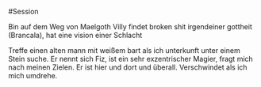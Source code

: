 #Session

Bin auf dem Weg von Maelgoth
Villy findet broken shit irgendeiner gottheit (Brancala), hat eine vision einer Schlacht

Treffe einen alten mann mit weißem bart als ich unterkunft unter einem Stein suche. Er nennt sich Fiz, ist ein sehr exzentrischer Magier, fragt mich nach meinen Zielen. Er ist hier und dort und überall. Verschwindet als ich mich umdrehe.